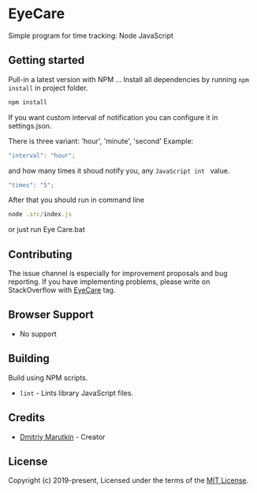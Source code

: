 # EyeCare
Simple program for time tracking: Node JavaScript

## Getting started

Pull-in a latest version with NPM ...
Install all dependencies by running `npm install` in project folder.
```bash
npm install
```
If you want custom interval of notification you can configure it in settings.json.

There is three variant: 'hour', 'minute', 'second'
Example:
```JavaScript
"interval": "hour";
```
and how many times it shoud notify you, any ```JavaScript int ``` value.

```JavaScript
"times": "5";
```

After that you should run in command line
```JavaScript
node .src/index.js
```
or just run Eye Care.bat

## Contributing

The issue channel is especially for improvement proposals and bug reporting. If you have implementing problems, please write on StackOverflow with [EyeCare](https://stackoverflow.com/questions/tagged/eyecarejs) tag.

## Browser Support

 - No support

## Building

Build using NPM scripts. 
- `lint` - Lints library JavaScript files.

## Credits

- [Dmitriy Marutkin](https://github.com/marutkin) - Creator

## License

Copyright (c) 2019-present, Licensed under the terms of the [MIT License](https://opensource.org/licenses/MIT).
